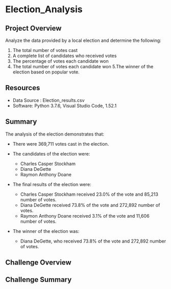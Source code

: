 # Election_Analysis

## Project Overview

Analyze the data provided by a local election and determine the following:

1. The total number of votes cast
2. A complete list of candidates who received votes
3. The percentage of votes each candidate won
4. The total number of votes each candidate won
5.The winner of the election based on popular vote.

## Resources

- Data Source : Election_results.csv
- Software: Python 3.7.6, Visual Studio Code, 1.52.1

## Summary
The analysis of the election demonstrates that: 

 - There were 369,711 votes cast in the election.

 - The candidates of the election were:
    - Charles Casper Stockham
    - Diana DeGette
    - Raymon Anthony Doane
  
 - The final results of the election were:
    - Charles Casper Stockham received 23.0% of the vote and 85,213 number of votes.
    - Diana DeGette received 73.8% of the vote and 272,892 number of votes.
    - Raymon Anthony Doane received 3.1% of the vote and 11,606 number of votes.
 
 - The winner of the election was:
    - Diana DeGette, who received 73.8% of the vote and 272,892 number of votes.
## Challenge Overview

## Challenge Summary

